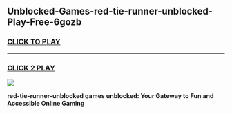 
## Unblocked-Games-red-tie-runner-unblocked-Play-Free-6gozb
<h3>
<a href="https://premium76.site?title=red-tie-runner-unblocked&ref=23A">CLICK TO PLAY</a></h3>
<hr>

<h3>
<a href="https://premium76.site?title=red-tie-runner-unblocked&ref=23A">CLICK 2 PLAY</a>
  
</h3>

<a href="https://premium76.site?title=red-tie-runner-unblocked&ref=23A"><img src="https://clearcache.store/games.png"></a>


**red-tie-runner-unblocked games unblocked: Your Gateway to Fun and Accessible Online Gaming**
